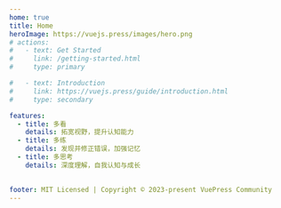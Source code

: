 ```yaml
---
home: true
title: Home
heroImage: https://vuejs.press/images/hero.png
# actions:
#   - text: Get Started
#     link: /getting-started.html
#     type: primary

#   - text: Introduction
#     link: https://vuejs.press/guide/introduction.html
#     type: secondary

features:
  - title: 多看
    details: 拓宽视野，提升认知能力
  - title: 多练
    details: 发现并修正错误，加强记忆
  - title: 多思考
    details: 深度理解，自我认知与成长
  

footer: MIT Licensed | Copyright © 2023-present VuePress Community
---
```


